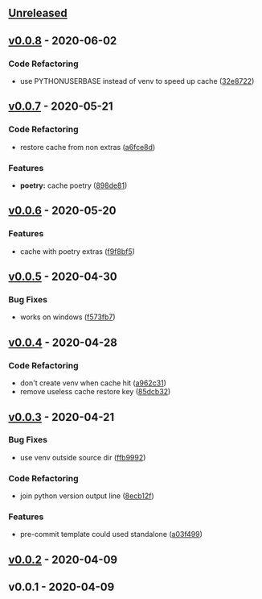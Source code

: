 <a name="unreleased"></a>
## [Unreleased]


<a name="v0.0.8"></a>
## [v0.0.8] - 2020-06-02
### Code Refactoring
- use PYTHONUSERBASE instead of venv to speed up cache ([32e8722](https://github.com/Trim21/azure-pipeline-templates/commit/32e8722fe93ecd5d43a7f63d10bce3f436fb439b))


<a name="v0.0.7"></a>
## [v0.0.7] - 2020-05-21
### Code Refactoring
- restore cache from non extras ([a6fce8d](https://github.com/Trim21/azure-pipeline-templates/commit/a6fce8d7e8bc382b57a20e8854b4288235a25fde))

### Features
- **poetry:** cache poetry ([898de81](https://github.com/Trim21/azure-pipeline-templates/commit/898de8105c534f99f7b70eb967d64f4e0d9c84ca))


<a name="v0.0.6"></a>
## [v0.0.6] - 2020-05-20
### Features
- cache with poetry extras ([f9f8bf5](https://github.com/Trim21/azure-pipeline-templates/commit/f9f8bf5850ccda3ac0bbda7405364bf5aa402abd))


<a name="v0.0.5"></a>
## [v0.0.5] - 2020-04-30
### Bug Fixes
- works on windows ([f573fb7](https://github.com/Trim21/azure-pipeline-templates/commit/f573fb76b697aad9f97543494a562f4595169c66))


<a name="v0.0.4"></a>
## [v0.0.4] - 2020-04-28
### Code Refactoring
- don't create venv when cache hit ([a962c31](https://github.com/Trim21/azure-pipeline-templates/commit/a962c31272dfc5df0f63f7a692cdc7125c6cbe3b))
- remove useless cache restore key ([85dcb32](https://github.com/Trim21/azure-pipeline-templates/commit/85dcb32edf9827cd0e6d4ce7b0ba7a7e595f2dea))


<a name="v0.0.3"></a>
## [v0.0.3] - 2020-04-21
### Bug Fixes
- use venv outside source dir ([ffb9992](https://github.com/Trim21/azure-pipeline-templates/commit/ffb9992a2b2947c296de790601a7bf49b6958a4d))

### Code Refactoring
- join python version output line ([8ecb12f](https://github.com/Trim21/azure-pipeline-templates/commit/8ecb12f3c7169e2a8aaffa043d831c6ebeb7deef))

### Features
- pre-commit template could used standalone ([a03f499](https://github.com/Trim21/azure-pipeline-templates/commit/a03f499016d94c3125ab263a8cca0f8055932e77))


<a name="v0.0.2"></a>
## [v0.0.2] - 2020-04-09

<a name="v0.0.1"></a>
## v0.0.1 - 2020-04-09

[Unreleased]: https://github.com/Trim21/azure-pipeline-templates/compare/v0.0.8...HEAD
[v0.0.8]: https://github.com/Trim21/azure-pipeline-templates/compare/v0.0.7...v0.0.8
[v0.0.7]: https://github.com/Trim21/azure-pipeline-templates/compare/v0.0.6...v0.0.7
[v0.0.6]: https://github.com/Trim21/azure-pipeline-templates/compare/v0.0.5...v0.0.6
[v0.0.5]: https://github.com/Trim21/azure-pipeline-templates/compare/v0.0.4...v0.0.5
[v0.0.4]: https://github.com/Trim21/azure-pipeline-templates/compare/v0.0.3...v0.0.4
[v0.0.3]: https://github.com/Trim21/azure-pipeline-templates/compare/v0.0.2...v0.0.3
[v0.0.2]: https://github.com/Trim21/azure-pipeline-templates/compare/v0.0.1...v0.0.2
